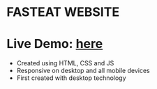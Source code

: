 # FASTEAT WEBSITE  

# Live Demo: [here](https://mahn-bonnie.github.io/fasteat-delivery.github.io/)

 - Created using HTML, CSS and JS
 - Responsive on desktop and all mobile devices
 - First created with desktop technology
